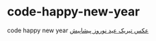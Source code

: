 # code-happy-new-year
code happy new year
<a href="https://paghman.ir/2019/02/15/عکس-تبریک-عید-نوروز-پیشاپیش-۹۸عکس-نوشت/">عکس تبریک عید نوروز پیشاپیش</a>
